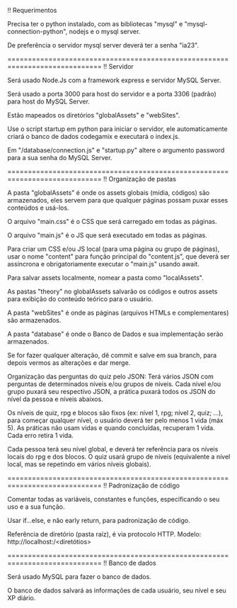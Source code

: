!! Requerimentos

Precisa ter o python instalado, com as bibliotecas "mysql" e "mysql-connection-python", nodejs e o mysql server.

De preferência o servidor mysql server deverá ter a senha "ia23".

=============================================================================
!! Servidor

Será usado Node.Js com a framework express e servidor MySQL Server.

Será usado a porta 3000 para host do servidor e a porta 3306 (padrão) para host do MySQL Server.

Estão mapeados os diretórios "globalAssets" e "webSites".

Use o script startup em python para iniciar o servidor, ele automaticamente criará o banco de dados codegamix e executará o index.js.

Em "/database/connection.js" e "startup.py" altere o argumento password para a sua senha do MySQL Server.

=============================================================================
!! Organização de pastas

A pasta "globalAssets" é onde os assets globais (mídia, códigos) são armazenados, eles servem para que qualquer páginas possam puxar esses conteúdos e usá-los.

O arquivo "main.css" é o CSS que será carregado em todas as páginas. 

O arquivo "main.js" é o JS que será executado em todas as páginas. 

Para criar um CSS e/ou JS local (para uma página ou grupo de páginas), usar o nome "content" para função principal do "content.js", que deverá ser assíncrona e obrigatoriamente executar o "main.js" usando await.

Para salvar assets localmente, nomear a pasta como "localAssets".

As pastas "theory" no globalAssets salvarão os códigos e outros assets para exibição do conteúdo teórico para o usuário.

A pasta "webSites" é onde as páginas (arquivos HTMLs e complementares) são armazenados.

A pasta "database" é onde o Banco de Dados e sua implementação serão armazenados.

Se for fazer qualquer alteração, dê commit e salve em sua branch, para depois vermos as alterações e dar merge.

Organização das perguntas do quiz pelo JSON:
Terá vários JSON com perguntas de determinados níveis e/ou grupos de níveis. Cada nível e/ou grupo puxará seu respectivo JSON, a prática puxará todos os JSON do nível da pessoa e níveis abaixos.

Os níveis de quiz, rpg e blocos são fixos (ex: nível 1, rpg; nível 2, quiz; ...), para começar qualquer nível, o usuário deverá ter pelo menos 1 vida (máx 5). As práticas não usam vidas e quando concluídas, recuperam 1 vida. Cada erro retira 1 vida.

Cada pessoa terá seu nível global, e deverá ter referência para os níveis locais do rpg e dos blocos. O quiz usará grupo de níveis (equivalente a nível local, mas se repetindo em vários níveis globais).

=============================================================================
!! Padronização de código

Comentar todas as variáveis, constantes e funções, especificando o seu uso e a sua função.

Usar if...else, e não early return, para padronização de código.

Referência de diretório (pasta raíz), é via protocolo HTTP. Modelo: http://localhost:<porta>/<diretótios>

=============================================================================
!! Banco de dados

Será usado MySQL para fazer o banco de dados.

O banco de dados salvará as informações de cada usuário, seu nível e seu XP diário.